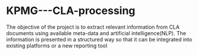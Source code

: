 # KPMG---CLA-processing
The objective of the project is to extract relevant information from CLA documents using available meta-data and artificial intelligence(NLP). The information is presented in a structured way so that it can be integrated into existing platforms or a new reporting tool
